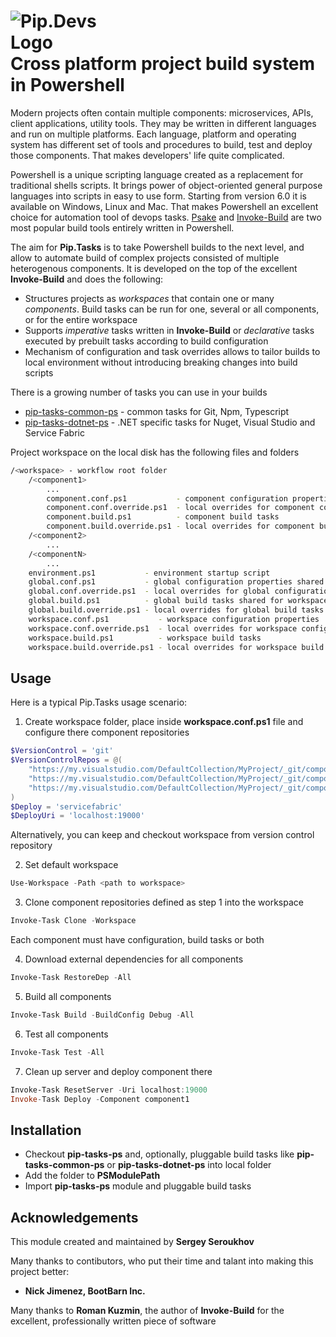 # <img src="https://github.com/pip-tasks/pip-tasks-ps/raw/master/artifacts/logo.png" alt="Pip.Devs Logo" style="max-width:30%"> <br/> Cross platform project build system in Powershell

Modern projects often contain multiple components: microservices, APIs, client applications, utility tools. 
They may be written in different languages and run on multiple platforms. Each language, platform and operating system
has different set of tools and procedures to build, test and deploy those components. That makes developers' life quite complicated.

Powershell is a unique scripting language created as a replacement for traditional shells scripts. It brings power of object-oriented
general purpose languages into scripts in easy to use form. Starting from version 6.0 it is available on Windows, Linux and Mac. 
That makes Powershell an excellent choice for automation tool of devops tasks. [Psake](https://github.com/psake/psake) 
and [Invoke-Build](https://github.com/nightroman/Invoke-Build) are two most popular build tools entirely written in Powershell.

The aim for **Pip.Tasks** is to take Powershell builds to the next level, and allow to automate build of complex projects 
consisted of multiple heterogenous components. It is developed on the top of the excellent **Invoke-Build** and does the following:
* Structures projects as *workspaces* that contain one or many *components*. Build tasks can be run for one, several or all components, or for the entire workspace
* Supports *imperative* tasks written in **Invoke-Build** or *declarative* tasks executed by prebuilt tasks according to build configuration
* Mechanism of configuration and task overrides allows to tailor builds to local environment without introducing breaking changes into build scripts

There is a growing number of tasks you can use in your builds
* [pip-tasks-common-ps](https://github.com/pip-tasks/pip-tasks-common-ps) - common tasks for Git, Npm, Typescript
* [pip-tasks-dotnet-ps](https://github.com/pip-tasks/pip-tasks-dotnet-ps) - .NET specific tasks for Nuget, Visual Studio and Service Fabric 

Project workspace on the local disk has the following files and folders
```bash
/<workspace> - workflow root folder    
    /<component1>
        ...
        component.conf.ps1           - component configuration properties
        component.conf.override.ps1  - local overrides for component configuration
        component.build.ps1          - component build tasks
        component.build.override.ps1 - local overrides for component build tasks
    /<component2>
        ...
    /<componentN>
        ...
    environment.ps1           - environment startup script
    global.conf.ps1           - global configuration properties shared for workspace and components
    global.conf.override.ps1  - local overrides for global configuration
    global.build.ps1          - global build tasks shared for workspace and components
    global.build.override.ps1 - local overrides for global build tasks
    workspace.conf.ps1           - workspace configuration properties
    workspace.conf.override.ps1  - local overrides for workspace configuration
    workspace.build.ps1          - workspace build tasks
    workspace.build.override.ps1 - local overrides for workspace build tasks    
```

## Usage

Here is a typical Pip.Tasks usage scenario:

1. Create workspace folder, place inside **workspace.conf.ps1** file and configure there component repositories
```powershell
$VersionControl = 'git'
$VersionControlRepos = @(
    "https://my.visualstudio.com/DefaultCollection/MyProject/_git/component1",
    "https://my.visualstudio.com/DefaultCollection/MyProject/_git/component2",
    "https://my.visualstudio.com/DefaultCollection/MyProject/_git/component3"
)
$Deploy = 'servicefabric'
$DeployUri = 'localhost:19000'
```
Alternatively, you can keep and checkout workspace from version control repository

2. Set default workspace
```powershell
Use-Workspace -Path <path to workspace>
```

3. Clone component repositories defined as step 1 into the workspace
```powershell
Invoke-Task Clone -Workspace
```
Each component must have configuration, build tasks or both

4. Download external dependencies for all components
```powershell
Invoke-Task RestoreDep -All
```

5. Build all components
```powershell
Invoke-Task Build -BuildConfig Debug -All
```

6. Test all components
```powershell
Invoke-Task Test -All
```

7. Clean up server and deploy component there
```powershell
Invoke-Task ResetServer -Uri localhost:19000
Invoke-Task Deploy -Component component1
```

## Installation

* Checkout **pip-tasks-ps** and, optionally, pluggable build tasks like **pip-tasks-common-ps** or **pip-tasks-dotnet-ps** into local folder
* Add the folder to **PSModulePath**
* Import **pip-tasks-ps** module and pluggable build tasks

## Acknowledgements

This module created and maintained by **Sergey Seroukhov**

Many thanks to contibutors, who put their time and talant into making this project better:
* **Nick Jimenez, BootBarn Inc.**

Many thanks to **Roman Kuzmin**, the author of **Invoke-Build** for the excellent, professionally written piece of software